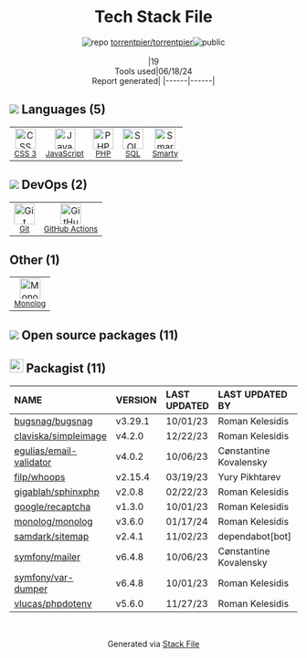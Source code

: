 <!--
&lt;--- Readme.md Snippet without images Start ---&gt;
## Tech Stack
torrentpier/torrentpier is built on the following main stack:

- [JavaScript](https://developer.mozilla.org/en-US/docs/Web/JavaScript) – Languages
- [PHP](http://www.php.net/) – Languages
- [SQL](https://en.wikipedia.org/wiki/SQL) – Languages
- [Smarty](http://www.smarty.net/) – Templating Languages & Extensions
- [GitHub Actions](https://github.com/features/actions) – Continuous Integration

Full tech stack [here](/techstack.md)

&lt;--- Readme.md Snippet without images End ---&gt;

&lt;--- Readme.md Snippet with images Start ---&gt;
## Tech Stack
torrentpier/torrentpier is built on the following main stack:

- <img width='25' height='25' src='https://img.stackshare.io/service/1209/javascript.jpeg' alt='JavaScript'/> [JavaScript](https://developer.mozilla.org/en-US/docs/Web/JavaScript) – Languages
- <img width='25' height='25' src='https://img.stackshare.io/service/991/hwUcGZ41_400x400.jpg' alt='PHP'/> [PHP](http://www.php.net/) – Languages
- <img width='25' height='25' src='https://img.stackshare.io/service/2271/default_068d33483bba6b81ee13fbd4dc7aab9780896a54.png' alt='SQL'/> [SQL](https://en.wikipedia.org/wiki/SQL) – Languages
- <img width='25' height='25' src='https://img.stackshare.io/service/3693/smarty.png' alt='Smarty'/> [Smarty](http://www.smarty.net/) – Templating Languages & Extensions
- <img width='25' height='25' src='https://img.stackshare.io/service/11563/actions.png' alt='GitHub Actions'/> [GitHub Actions](https://github.com/features/actions) – Continuous Integration

Full tech stack [here](/techstack.md)

&lt;--- Readme.md Snippet with images End ---&gt;
-->
<div align="center">

# Tech Stack File
![](https://img.stackshare.io/repo.svg "repo") [torrentpier/torrentpier](https://github.com/torrentpier/torrentpier)![](https://img.stackshare.io/public_badge.svg "public")
<br/><br/>
|19<br/>Tools used|06/18/24 <br/>Report generated|
|------|------|
</div>

## <img src='https://img.stackshare.io/languages.svg'/> Languages (5)
<table><tr>
  <td align='center'>
  <img width='36' height='36' src='https://img.stackshare.io/service/6727/css.png' alt='CSS 3'>
  <br>
  <sub><a href="https://developer.mozilla.org/en-US/docs/Web/CSS/CSS3">CSS 3</a></sub>
  <br>
  <sub></sub>
</td>

<td align='center'>
  <img width='36' height='36' src='https://img.stackshare.io/service/1209/javascript.jpeg' alt='JavaScript'>
  <br>
  <sub><a href="https://developer.mozilla.org/en-US/docs/Web/JavaScript">JavaScript</a></sub>
  <br>
  <sub></sub>
</td>

<td align='center'>
  <img width='36' height='36' src='https://img.stackshare.io/service/991/hwUcGZ41_400x400.jpg' alt='PHP'>
  <br>
  <sub><a href="http://www.php.net/">PHP</a></sub>
  <br>
  <sub></sub>
</td>

<td align='center'>
  <img width='36' height='36' src='https://img.stackshare.io/service/2271/default_068d33483bba6b81ee13fbd4dc7aab9780896a54.png' alt='SQL'>
  <br>
  <sub><a href="https://en.wikipedia.org/wiki/SQL">SQL</a></sub>
  <br>
  <sub></sub>
</td>

<td align='center'>
  <img width='36' height='36' src='https://img.stackshare.io/service/3693/smarty.png' alt='Smarty'>
  <br>
  <sub><a href="http://www.smarty.net/">Smarty</a></sub>
  <br>
  <sub></sub>
</td>

</tr>
</table>

## <img src='https://img.stackshare.io/devops.svg'/> DevOps (2)
<table><tr>
  <td align='center'>
  <img width='36' height='36' src='https://img.stackshare.io/service/1046/git.png' alt='Git'>
  <br>
  <sub><a href="http://git-scm.com/">Git</a></sub>
  <br>
  <sub></sub>
</td>

<td align='center'>
  <img width='36' height='36' src='https://img.stackshare.io/service/11563/actions.png' alt='GitHub Actions'>
  <br>
  <sub><a href="https://github.com/features/actions">GitHub Actions</a></sub>
  <br>
  <sub></sub>
</td>

</tr>
</table>

## Other (1)
<table><tr>
  <td align='center'>
  <img width='36' height='36' src='https://img.stackshare.io/service/9170/183678.jpeg' alt='Monolog'>
  <br>
  <sub><a href="https://github.com/Seldaek/monolog">Monolog</a></sub>
  <br>
  <sub></sub>
</td>

</tr>
</table>


## <img src='https://img.stackshare.io/group.svg' /> Open source packages (11)</h2>

## <img width='24' height='24' src='https://img.stackshare.io/package_manager/1778/default_90cb8b66e85ae5b95928b10bb076ab6a27c7e151.png'/> Packagist (11)

|NAME|VERSION|LAST UPDATED|LAST UPDATED BY|LICENSE|VULNERABILITIES|
|:------|:------|:------|:------|:------|:------|
|[bugsnag/bugsnag](https://packagist.org/bugsnag/bugsnag)|v3.29.1|10/01/23|Roman Kelesidis |N/A|N/A|
|[claviska/simpleimage](https://packagist.org/claviska/simpleimage)|v4.2.0|12/22/23|Roman Kelesidis |N/A|N/A|
|[egulias/email-validator](https://packagist.org/egulias/email-validator)|v4.0.2|10/06/23|Cønstantine Kovalensky |N/A|N/A|
|[filp/whoops](https://packagist.org/filp/whoops)|v2.15.4|03/19/23|Yury Pikhtarev |N/A|N/A|
|[gigablah/sphinxphp](https://packagist.org/gigablah/sphinxphp)|v2.0.8|02/22/23|Roman Kelesidis |N/A|N/A|
|[google/recaptcha](https://packagist.org/google/recaptcha)|v1.3.0|10/01/23|Roman Kelesidis |N/A|N/A|
|[monolog/monolog](https://packagist.org/monolog/monolog)|v3.6.0|01/17/24|Roman Kelesidis |N/A|N/A|
|[samdark/sitemap](https://packagist.org/samdark/sitemap)|v2.4.1|11/02/23|dependabot[bot] |N/A|N/A|
|[symfony/mailer](https://packagist.org/symfony/mailer)|v6.4.8|10/06/23|Cønstantine Kovalensky |N/A|N/A|
|[symfony/var-dumper](https://packagist.org/symfony/var-dumper)|v6.4.8|10/01/23|Roman Kelesidis |N/A|N/A|
|[vlucas/phpdotenv](https://packagist.org/vlucas/phpdotenv)|v5.6.0|11/27/23|Roman Kelesidis |N/A|N/A|

<br/>
<div align='center'>

Generated via [Stack File](https://github.com/marketplace/stack-file)
